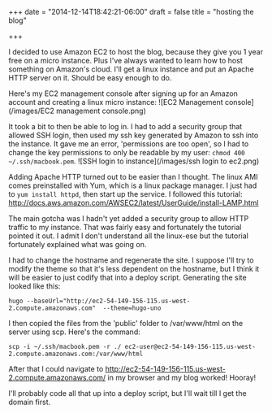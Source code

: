 +++
date = "2014-12-14T18:42:21-06:00"
draft = false
title = "hosting the blog"

+++

I decided to use Amazon EC2 to host the blog, because they give you 1 year free on a micro instance.  Plus I've always wanted to learn how to host something on Amazon's cloud.  I'll get a linux instance and put an Apache HTTP server on it.  Should be easy enough to do.

Here's my EC2 management console after signing up for an Amazon account and creating a linux micro instance:
![EC2 Management console](/images/EC2 management console.png)

It took a bit to then be able to log in.  I had to add a security group that allowed SSH login, then used my ssh key generated by Amazon to ssh into the instance.  It gave me an error, 'permissions are too open', so I had to change the key permissions to only be readable by my user: `chmod 400 ~/.ssh/macbook.pem`.
![SSH login to instance](/images/ssh login to ec2.png)

Adding Apache HTTP turned out to be easier than I thought.  The linux AMI comes preinstalled with Yum, which is a linux package manager.  I just had to `yum install httpd`, then start up the service.  I followed this tutorial: http://docs.aws.amazon.com/AWSEC2/latest/UserGuide/install-LAMP.html

The main gotcha was I hadn't yet added a security group to allow HTTP traffic to my instance.  That was fairly easy and fortunately the tutorial pointed it out.  I admit I don't understand all the linux-ese but the tutorial fortunately explained what was going on.

I had to change the hostname and regenerate the site.  I suppose I'll try to modify the theme so that it's less dependent on the hostname, but I think it will be easier to just codify that into a deploy script.  Generating the site looked like this:

`hugo --baseUrl="http://ec2-54-149-156-115.us-west-2.compute.amazonaws.com"  --theme=hugo-uno`

I then copied the files from the 'public' folder to /var/www/html on the server using scp.  Here's the command:

`scp -i ~/.ssh/macbook.pem -r ./ ec2-user@ec2-54-149-156-115.us-west-2.compute.amazonaws.com:/var/www/html`

After that I could navigate to http://ec2-54-149-156-115.us-west-2.compute.amazonaws.com/ in my browser and my blog worked!  Hooray!

I'll probably code all that up into a deploy script, but I'll wait till I get the domain first.
